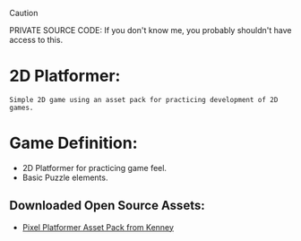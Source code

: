> [!CAUTION]
> PRIVATE SOURCE CODE: If you don't know me, you probably shouldn't have access to this.

# 2D Platformer:
    Simple 2D game using an asset pack for practicing development of 2D games.

# Game Definition:
- 2D Platformer for practicing game feel. 
- Basic Puzzle elements.

### 

## Downloaded Open Source Assets:
- [Pixel Platformer Asset Pack from Kenney](https://kenney.nl/assets/pixel-platformer)